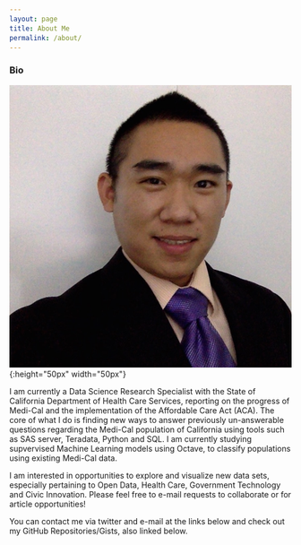 ```yaml
---
layout: page
title: About Me
permalink: /about/
---
```


### Bio 

![hs](/assets/hs.jpg){:height="50px" width="50px"}

I am currently a Data Science Research Specialist with the State of California Department of Health Care Services, reporting on the progress of Medi-Cal and the implementation of the Affordable Care Act (ACA). The core of what I do is finding new ways to answer previously un-answerable questions regarding the Medi-Cal population of California using tools such as SAS server, Teradata, Python and SQL. I am currently studying supvervised Machine Learning models using Octave, to classify populations using existing Medi-Cal data.

I am interested in opportunities to explore and visualize new data sets, especially pertaining to Open Data, Health Care, Government Technology and Civic Innovation.  Please feel free to e-mail requests to collaborate or for article opportunities!

You can contact me via twitter and e-mail at the links below and check out my GitHub Repositories/Gists, also linked below.